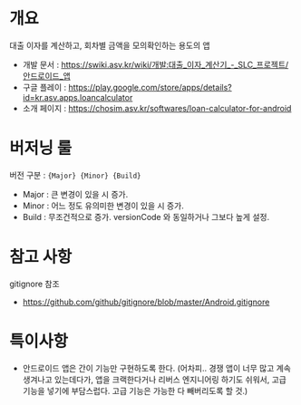 # 개요

대출 이자를 계산하고, 회차별 금액을 모의확인하는 용도의 앱

* 개발 문서 : https://swiki.asv.kr/wiki/개발:대출_이자_계산기_-_SLC_프로젝트/안드로이드_앱
* 구글 플레이 : https://play.google.com/store/apps/details?id=kr.asv.apps.loancalculator
* 소개 페이지 : https://chosim.asv.kr/softwares/loan-calculator-for-android



# 버저닝 룰

버전 구분 : `{Major} {Minor} {Build}`
* Major : 큰 변경이 있을 시 증가.
* Minor : 어느 정도 유의미한 변경이 있을 시 증가.
* Build : 무조건적으로 증가. versionCode 와 동일하거나 그보다 높게 설정.




# 참고 사항
gitignore 참조
* https://github.com/github/gitignore/blob/master/Android.gitignore




# 특이사항
* 안드로이드 앱은 간이 기능만 구현하도록 한다. (어차피.. 경쟁 앱이 너무 많고 계속 생겨나고 있는데다가, 앱을 크랙한다거나  리버스 엔지니어링 하기도 쉬워서, 고급 기능을 넣기에 부담스럽다. 고급 기능은 가능한 다 빼버리도록 할 것.)